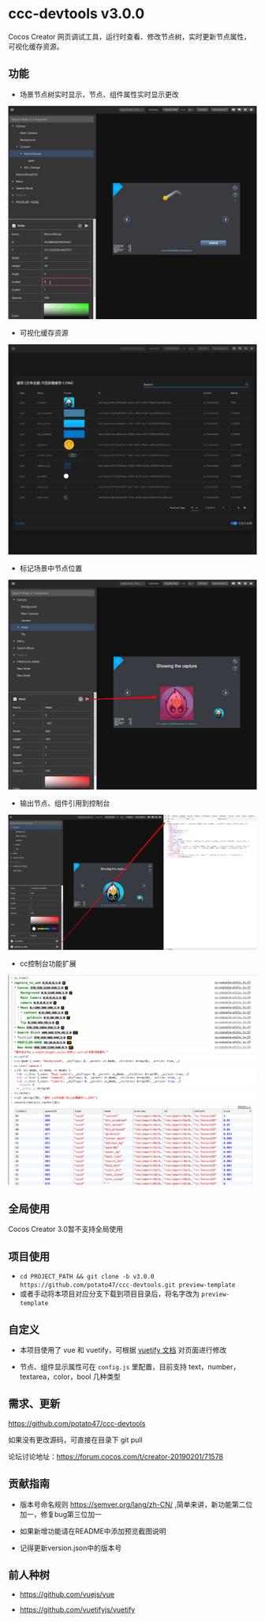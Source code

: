 # ccc-devtools v3.0.0
Cocos Creator 网页调试工具，运行时查看、修改节点树，实时更新节点属性，可视化缓存资源。

## 功能

- 场景节点树实时显示，节点、组件属性实时显示更改

![preview](./screenshots/preview1.gif)

- 可视化缓存资源

![preview](./screenshots/preview2.png)

- 标记场景中节点位置

![preview](./screenshots/preview3.png)

- 输出节点、组件引用到控制台

![preview](./screenshots/preview4.png)

- cc控制台功能扩展

![preview](./screenshots/preview5.png)

## 全局使用

Cocos Creator 3.0暂不支持全局使用

## 项目使用

- `cd PROJECT_PATH && git clone -b v3.0.0 https://github.com/potato47/ccc-devtools.git preview-template`
- 或者手动将本项目对应分支下载到项目目录后，将名字改为 `preview-template`

## 自定义

- 本项目使用了 vue 和 vuetify，可根据 [vuetify 文档](https://vuetifyjs.com/en/getting-started/quick-start/) 对页面进行修改

- 节点、组件显示属性可在 `config.js` 里配置，目前支持 text，number，textarea，color，bool 几种类型

## 需求、更新

https://github.com/potato47/ccc-devtools

如果没有更改源码，可直接在目录下 git pull

论坛讨论地址：https://forum.cocos.com/t/creator-20190201/71578

## 贡献指南

- 版本号命名规则 https://semver.org/lang/zh-CN/ ,简单来讲，新功能第二位加一，修复bug第三位加一

- 如果新增功能请在README中添加预览截图说明

- 记得更新version.json中的版本号

## 前人种树

- https://github.com/vuejs/vue

- https://github.com/vuetifyjs/vuetify
